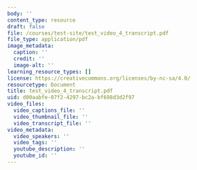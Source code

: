 ```yaml
---
body: ''
content_type: resource
draft: false
file: /courses/test-site/test_video_4_transcript.pdf
file_type: application/pdf
image_metadata:
  caption: ''
  credit: ''
  image-alt: ''
learning_resource_types: []
license: https://creativecommons.org/licenses/by-nc-sa/4.0/
resourcetype: Document
title: test_video_4_transcript.pdf
uid: d00aabfe-07f2-4297-bc2a-bf698d3d2f97
video_files:
  video_captions_file: ''
  video_thumbnail_file: ''
  video_transcript_file: ''
video_metadata:
  video_speakers: ''
  video_tags: ''
  youtube_description: ''
  youtube_id: ''
---
```

